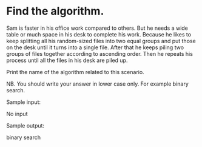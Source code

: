 # Find the algorithm.

Sam is faster in his office work compared to others. But he needs a wide table or much space in his desk to complete his work. Because he likes to keep splitting all his random-sized files into two equal groups and put those on the desk until it turns into a single file. After that he keeps piling two groups of files together according to ascending order. Then he repeats his process until all the files in his desk are piled up.

Print the name of the algorithm related to this scenario.

NB. You should write your answer in lower case only. For example binary search.

 

Sample input:

No input

Sample output:

binary search
